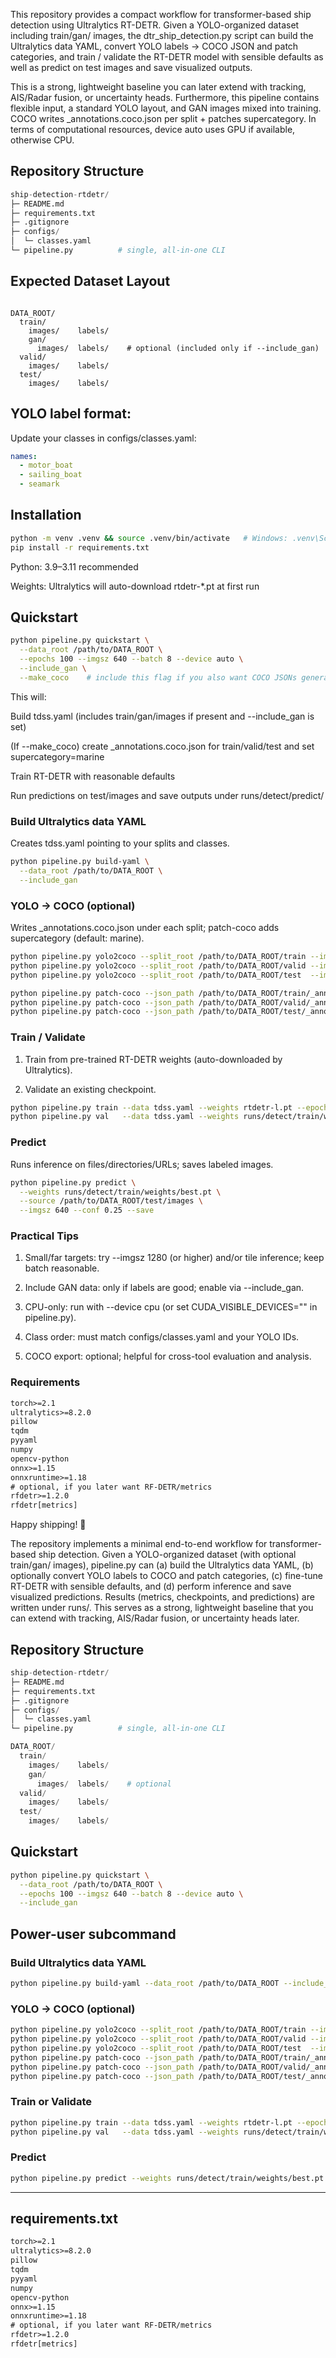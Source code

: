 This repository provides a compact workflow for transformer-based ship detection using Ultralytics RT-DETR.
Given a YOLO-organized dataset including train/gan/ images, the dtr_ship_detection.py script can build the Ultralytics data YAML, convert YOLO labels → COCO JSON and patch categories, and train / validate the RT-DETR model with sensible defaults as well as predict on test images and save visualized outputs.

This is a strong, lightweight baseline you can later extend with tracking, AIS/Radar fusion, or uncertainty heads. Furthermore, this pipeline contains flexible input, a standard YOLO layout, and GAN images mixed into training. COCO writes _annotations.coco.json per split + patches supercategory. In terms of computational resources, device auto uses GPU if available, otherwise CPU.


## Repository Structure
```python
ship-detection-rtdetr/
├─ README.md
├─ requirements.txt
├─ .gitignore
├─ configs/
│  └─ classes.yaml
└─ pipeline.py          # single, all-in-one CLI

```

## Expected Dataset Layout

``` pgsql

DATA_ROOT/
  train/
    images/    labels/
    gan/
      images/  labels/    # optional (included only if --include_gan)
  valid/
    images/    labels/
  test/
    images/    labels/
```


## YOLO label format:

Update your classes in configs/classes.yaml:

```yaml
names:
  - motor_boat
  - sailing_boat
  - seamark

```

## Installation

```bash
python -m venv .venv && source .venv/bin/activate   # Windows: .venv\Scripts\activate
pip install -r requirements.txt
```

Python: 3.9–3.11 recommended

Weights: Ultralytics will auto-download rtdetr-*.pt at first run

## Quickstart

```bash
python pipeline.py quickstart \
  --data_root /path/to/DATA_ROOT \
  --epochs 100 --imgsz 640 --batch 8 --device auto \
  --include_gan \
  --make_coco    # include this flag if you also want COCO JSONs generated & patched

```

This will:

Build tdss.yaml (includes train/gan/images if present and --include_gan is set)

(If --make_coco) create _annotations.coco.json for train/valid/test and set supercategory=marine

Train RT-DETR with reasonable defaults

Run predictions on test/images and save outputs under runs/detect/predict/


### Build Ultralytics data YAML

Creates tdss.yaml pointing to your splits and classes.

```bash
python pipeline.py build-yaml \
  --data_root /path/to/DATA_ROOT \
  --include_gan
```

### YOLO → COCO (optional)

Writes _annotations.coco.json under each split; patch-coco adds supercategory (default: marine).

```bash
python pipeline.py yolo2coco --split_root /path/to/DATA_ROOT/train --image_subdirs images gan/images
python pipeline.py yolo2coco --split_root /path/to/DATA_ROOT/valid --image_subdirs images
python pipeline.py yolo2coco --split_root /path/to/DATA_ROOT/test  --image_subdirs images

python pipeline.py patch-coco --json_path /path/to/DATA_ROOT/train/_annotations.coco.json
python pipeline.py patch-coco --json_path /path/to/DATA_ROOT/valid/_annotations.coco.json
python pipeline.py patch-coco --json_path /path/to/DATA_ROOT/test/_annotations.coco.json
```

### Train / Validate

1. Train from pre-trained RT-DETR weights (auto-downloaded by Ultralytics).

2. Validate an existing checkpoint.

```bash
python pipeline.py train --data tdss.yaml --weights rtdetr-l.pt --epochs 100 --imgsz 640 --batch 8 --device auto
python pipeline.py val   --data tdss.yaml --weights runs/detect/train/weights/best.pt --imgsz 640
```

### Predict

Runs inference on files/directories/URLs; saves labeled images.

```bash
python pipeline.py predict \
  --weights runs/detect/train/weights/best.pt \
  --source /path/to/DATA_ROOT/test/images \
  --imgsz 640 --conf 0.25 --save
```

### Practical Tips

1. Small/far targets: try --imgsz 1280 (or higher) and/or tile inference; keep batch reasonable.

2. Include GAN data: only if labels are good; enable via --include_gan.

3. CPU-only: run with --device cpu (or set CUDA_VISIBLE_DEVICES="" in pipeline.py).

4. Class order: must match configs/classes.yaml and your YOLO IDs.

5. COCO export: optional; helpful for cross-tool evaluation and analysis.


### Requirements

```txt
torch>=2.1
ultralytics>=8.2.0
pillow
tqdm
pyyaml
numpy
opencv-python
onnx>=1.15
onnxruntime>=1.18
# optional, if you later want RF-DETR/metrics
rfdetr>=1.2.0
rfdetr[metrics]

```

Happy shipping! 🚢














The repository implements a minimal end-to-end workflow for transformer-based ship detection. Given a YOLO-organized dataset (with optional train/gan/ images), pipeline.py can (a) build the Ultralytics data YAML, (b) optionally convert YOLO labels to COCO and patch categories, (c) fine-tune RT-DETR with sensible defaults, and (d) perform inference and save visualized predictions. Results (metrics, checkpoints, and predictions) are written under runs/. This serves as a strong, lightweight baseline that you can extend with tracking, AIS/Radar fusion, or uncertainty heads later.

## Repository Structure
```python
ship-detection-rtdetr/
├─ README.md
├─ requirements.txt
├─ .gitignore
├─ configs/
│  └─ classes.yaml
└─ pipeline.py          # single, all-in-one CLI

```

```python
DATA_ROOT/
  train/
    images/    labels/
    gan/
      images/  labels/    # optional
  valid/
    images/    labels/
  test/
    images/    labels/
```

## Quickstart
```bash
python pipeline.py quickstart \
  --data_root /path/to/DATA_ROOT \
  --epochs 100 --imgsz 640 --batch 8 --device auto \
  --include_gan

```


## Power-user subcommand


### Build Ultralytics data YAML
```bash
python pipeline.py build-yaml --data_root /path/to/DATA_ROOT --include_gan
```
### YOLO → COCO (optional)
```bash
python pipeline.py yolo2coco --split_root /path/to/DATA_ROOT/train --image_subdirs images gan/images
python pipeline.py yolo2coco --split_root /path/to/DATA_ROOT/valid --image_subdirs images
python pipeline.py yolo2coco --split_root /path/to/DATA_ROOT/test  --image_subdirs images
python pipeline.py patch-coco --json_path /path/to/DATA_ROOT/train/_annotations.coco.json
python pipeline.py patch-coco --json_path /path/to/DATA_ROOT/valid/_annotations.coco.json
python pipeline.py patch-coco --json_path /path/to/DATA_ROOT/test/_annotations.coco.json
```
### Train or Validate
```bash
python pipeline.py train --data tdss.yaml --weights rtdetr-l.pt --epochs 100 --imgsz 640 --batch 8 --device auto
python pipeline.py val   --data tdss.yaml --weights runs/detect/train/weights/best.pt --imgsz 640
```
### Predict
```bash
python pipeline.py predict --weights runs/detect/train/weights/best.pt --source /path/to/DATA_ROOT/test/images --imgsz 640 --conf 0.25 --save
```


---

## requirements.txt

```txt
torch>=2.1
ultralytics>=8.2.0
pillow
tqdm
pyyaml
numpy
opencv-python
onnx>=1.15
onnxruntime>=1.18
# optional, if you later want RF-DETR/metrics
rfdetr>=1.2.0
rfdetr[metrics]


